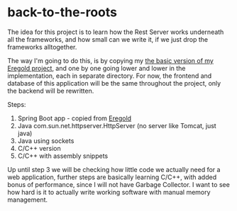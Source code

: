 # back-to-the-roots

The idea for this project is to learn how the Rest Server works underneath all the frameworks, and how small can we write it, if we just drop the frameworks alltogether.

The way I'm going to do this, is by copying my [the basic version of my Eregold project](https://github.com/DigitalCrafting/eregold/tree/master/01-basic-web-app), and one by one going lower and lower in the implementation, each in separate directory. 
For now, the frontend and database of this application will be the same throughout the project, only the backend will be rewritten. 

Steps:
1. Spring Boot app - copied from [Eregold](https://github.com/DigitalCrafting/eregold/tree/master/01-basic-web-app)
2. Java com.sun.net.httpserver.HttpServer (no server like Tomcat, just java)
3. Java using sockets
4. C/C++ version
5. C/C++ with assembly snippets 

Up until step 3 we will be checking how little code we actually need for a web application, further steps are basically learning C/C++, with added bonus of performance, since I will not have Garbage Collector. I want to see how hard is it to actually write working software with manual memory management. 
